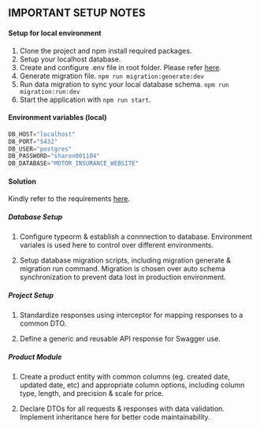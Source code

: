 ## IMPORTANT SETUP NOTES

#### Setup for local environment

1. Clone the project and npm install required packages.
2. Setup your localhost database.
3. Create and configure .env file in root folder. Please refer [here](#environment-variables-staging).
4. Generate migration file.
   `npm run migration:generate:dev`
5. Run data migration to sync your local database schema.
   `npm run migration:run:dev`
6. Start the application with `npm run start`.

#### Environment variables (local)

```typescript
DB_HOST="localhost"
DB_PORT="5432"
DB_USER="postgres"
DB_PASSWORD="sharon001104"
DB_DATABASE="MOTOR_INSURANCE_WEBSITE"
```

#### Solution
Kindly refer to the requirements [here](/notes/MS%20Assessment.pdf).

##### Database Setup
1. Configure typeorm & establish a connnection to database. Environment variales is used here to control over different environments.

2. Setup database migration scripts, including migration generate & migration run command. Migration is chosen over auto schema synchronization to prevent data lost in production environment. 

##### Project Setup 
1. Standardize responses using interceptor for mapping responses to a common DTO.

2. Define a generic and reusable API response for Swagger use.

##### Product Module
1. Create a product entity with common columns (eg. created date, updated date, etc) and appropriate column options, including column type, length, and precision & scale for price.

2. Declare DTOs for all requests & responses with data validation. Implement inheritance here for better code maintainability.